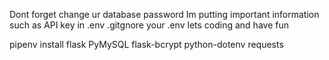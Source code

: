 Dont forget change ur database password
Im putting important information such as API key in  .env
.gitgnore your .env
lets coding and have fun



pipenv install flask PyMySQL flask-bcrypt python-dotenv requests
